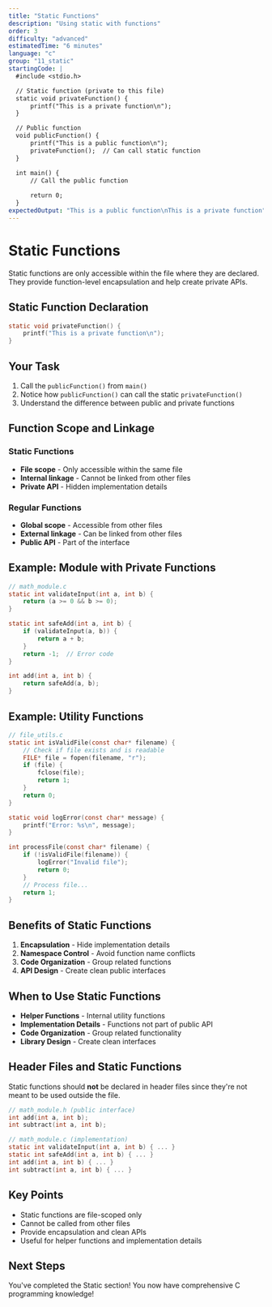 ```yaml
---
title: "Static Functions"
description: "Using static with functions"
order: 3
difficulty: "advanced"
estimatedTime: "6 minutes"
language: "c"
group: "11_static"
startingCode: |
  #include <stdio.h>

  // Static function (private to this file)
  static void privateFunction() {
      printf("This is a private function\n");
  }

  // Public function
  void publicFunction() {
      printf("This is a public function\n");
      privateFunction();  // Can call static function
  }

  int main() {
      // Call the public function
      
      return 0;
  }
expectedOutput: "This is a public function\nThis is a private function"
---
```


# Static Functions

Static functions are only accessible within the file where they are declared. They provide function-level encapsulation and help create private APIs.

## Static Function Declaration

```c
static void privateFunction() {
    printf("This is a private function\n");
}
```

## Your Task

1. Call the `publicFunction()` from `main()`
2. Notice how `publicFunction()` can call the static `privateFunction()`
3. Understand the difference between public and private functions

## Function Scope and Linkage

### Static Functions

- **File scope** - Only accessible within the same file
- **Internal linkage** - Cannot be linked from other files
- **Private API** - Hidden implementation details

### Regular Functions

- **Global scope** - Accessible from other files
- **External linkage** - Can be linked from other files
- **Public API** - Part of the interface

## Example: Module with Private Functions

```c
// math_module.c
static int validateInput(int a, int b) {
    return (a >= 0 && b >= 0);
}

static int safeAdd(int a, int b) {
    if (validateInput(a, b)) {
        return a + b;
    }
    return -1;  // Error code
}

int add(int a, int b) {
    return safeAdd(a, b);
}
```

## Example: Utility Functions

```c
// file_utils.c
static int isValidFile(const char* filename) {
    // Check if file exists and is readable
    FILE* file = fopen(filename, "r");
    if (file) {
        fclose(file);
        return 1;
    }
    return 0;
}

static void logError(const char* message) {
    printf("Error: %s\n", message);
}

int processFile(const char* filename) {
    if (!isValidFile(filename)) {
        logError("Invalid file");
        return 0;
    }
    // Process file...
    return 1;
}
```

## Benefits of Static Functions

1. **Encapsulation** - Hide implementation details
2. **Namespace Control** - Avoid function name conflicts
3. **Code Organization** - Group related functions
4. **API Design** - Create clean public interfaces

## When to Use Static Functions

- **Helper Functions** - Internal utility functions
- **Implementation Details** - Functions not part of public API
- **Code Organization** - Group related functionality
- **Library Design** - Create clean interfaces

## Header Files and Static Functions

Static functions should **not** be declared in header files since they're not meant to be used outside the file.

```c
// math_module.h (public interface)
int add(int a, int b);
int subtract(int a, int b);

// math_module.c (implementation)
static int validateInput(int a, int b) { ... }
static int safeAdd(int a, int b) { ... }
int add(int a, int b) { ... }
int subtract(int a, int b) { ... }
```

## Key Points

- Static functions are file-scoped only
- Cannot be called from other files
- Provide encapsulation and clean APIs
- Useful for helper functions and implementation details

## Next Steps

You've completed the Static section! You now have comprehensive C programming knowledge!
